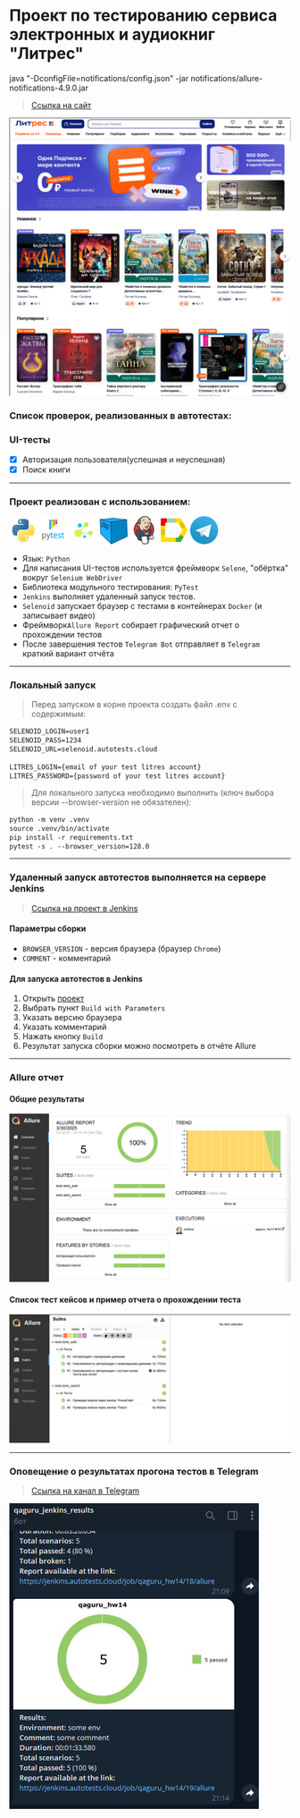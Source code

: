 # Проект по тестированию сервиса электронных и аудиокниг "Литрес"

java "-DconfigFile=notifications/config.json" -jar notifications/allure-notifications-4.9.0.jar 

> [Ссылка на сайт](https://www.litres.ru)

![This is an image](media/images/litres.png)

### Список проверок, реализованных в автотестах:

### UI-тесты
- [x] Авторизация пользователя(успешная и неуспешная)
- [x] Поиск книги

----
### Проект реализован с использованием:
<img src="media/icons/python-original.svg" width="50"> <img src="media/icons/pytest.png" width="50"> <img src="media/icons/selene.png" width="50"> <img src="media/icons/selenoid.png" width="50"> <img src="media/icons/jenkins.png" width="50"> <img src="media/icons/allure_report.png" width="50"> <img src="media/icons/tg.png" width="50">

- Язык: `Python`
- Для написания UI-тестов используется фреймворк `Selene`, "обёртка" вокруг `Selenium WebDriver`
- Библиотека модульного тестирования: `PyTest`
- `Jenkins` выполняет удаленный запуск тестов.
- `Selenoid` запускает браузер с тестами в контейнерах `Docker` (и записывает видео)
- Фреймворк`Allure Report` собирает графический отчет о прохождении тестов
- После завершения тестов `Telegram Bot` отправляет в `Telegram` краткий вариант отчёта

----
### Локальный запуск
> Перед запуском в корне проекта создать файл .env с содержимым:
```
SELENOID_LOGIN=user1
SELENOID_PASS=1234
SELENOID_URL=selenoid.autotests.cloud

LITRES_LOGIN={email of your test litres account}
LITRES_PASSWORD={password of your test litres account}

```

> Для локального запуска необходимо выполнить (ключ выбора версии --browser-version не обязателен):
```
python -m venv .venv
source .venv/bin/activate
pip install -r requirements.txt
pytest -s . --browser_version=128.0
```

----
### Удаленный запуск автотестов выполняется на сервере Jenkins
> [Ссылка на проект в Jenkins](https://jenkins.autotests.cloud/job/qaguru_hw14/)

#### Параметры сборки

- `BROWSER_VERSION` - версия браузера (браузер `Chrome`)
- `COMMENT` - комментарий


#### Для запуска автотестов в Jenkins

1. Открыть [проект](https://jenkins.autotests.cloud/job/qaguru_hw14/)
2. Выбрать пункт `Build with Parameters`
3. Указать версию браузера
4. Указать комментарий
5. Нажать кнопку `Build`
6. Результат запуска сборки можно посмотреть в отчёте Allure

----
### Allure отчет


#### Общие результаты

![This is an image](media/images/allure_report.png)
#### Список тест кейсов и пример отчета о прохождении теста

![This is an image](media/images/allure_report_steps.png)

----
### Оповещение о результатах прогона тестов в Telegram
> [Ссылка на канал в Telegram](https://t.me/qaguru_rybka_bot)

![This is an image](media/images/tg_bot.png)
